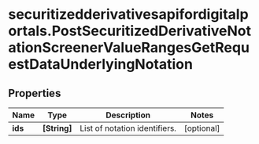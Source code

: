 # securitizedderivativesapifordigitalportals.PostSecuritizedDerivativeNotationScreenerValueRangesGetRequestDataUnderlyingNotation

## Properties

Name | Type | Description | Notes
------------ | ------------- | ------------- | -------------
**ids** | **[String]** | List of notation identifiers. | [optional] 


